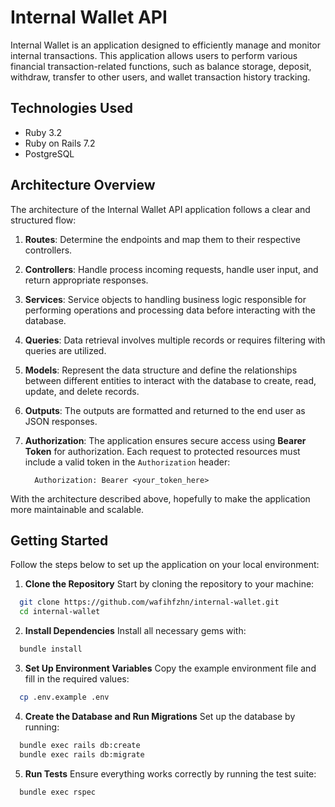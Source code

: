 # Internal Wallet API
Internal Wallet is an application designed to efficiently manage and monitor internal transactions. This application allows users to perform various financial transaction-related functions, such as balance storage, deposit, withdraw, transfer to other users, and wallet transaction history tracking.

## Technologies Used
- Ruby 3.2
- Ruby on Rails 7.2
- PostgreSQL

## Architecture Overview
The architecture of the Internal Wallet API application follows a clear and structured flow:
1. **Routes**:  Determine the endpoints and map them to their respective controllers.
2. **Controllers**: Handle process incoming requests, handle user input, and return appropriate responses.
3. **Services**: Service objects to handling business logic responsible for performing operations and processing data before interacting with the database.
4. **Queries**: Data retrieval involves multiple records or requires filtering with queries are utilized.
5. **Models**: Represent the data structure and define the relationships between different entities to interact with the database to create, read, update, and delete records.
6. **Outputs**: The outputs are formatted and returned to the end user as JSON responses.
7. **Authorization**: The application ensures secure access using **Bearer Token** for authorization. Each request to protected resources must include a valid token in the `Authorization` header:

   ```
     Authorization: Bearer <your_token_here>
   ```
With the architecture described above, hopefully to make the application more maintainable and scalable.

## Getting Started
Follow the steps below to set up the application on your local environment:
1. **Clone the Repository**
Start by cloning the repository to your machine:
```bash
  git clone https://github.com/wafihfzhn/internal-wallet.git
  cd internal-wallet
```
2. **Install Dependencies**
Install all necessary gems with:
```bash
  bundle install
```
3. **Set Up Environment Variables**
Copy the example environment file and fill in the required values:
```bash
  cp .env.example .env
```
4. **Create the Database and Run Migrations**
Set up the database by running:
```bash
  bundle exec rails db:create
  bundle exec rails db:migrate
```
5. **Run Tests**
Ensure everything works correctly by running the test suite:
```bash
  bundle exec rspec
```
